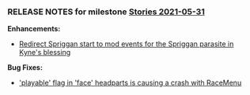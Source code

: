 ### RELEASE NOTES for milestone [Stories 2021-05-31](https://github.com/SkyrimLL/SkLLmods/milestone/96?closed=1) 
**Enhancements:** 
- [Redirect Spriggan start to mod events for the Spriggan parasite in Kyne's blessing](https://github.com/SkyrimLL/SkLLmods/issues/1155)

**Bug Fixes:** 
- ['playable' flag in 'face' headparts is causing a crash with RaceMenu](https://github.com/SkyrimLL/SkLLmods/issues/1144)

